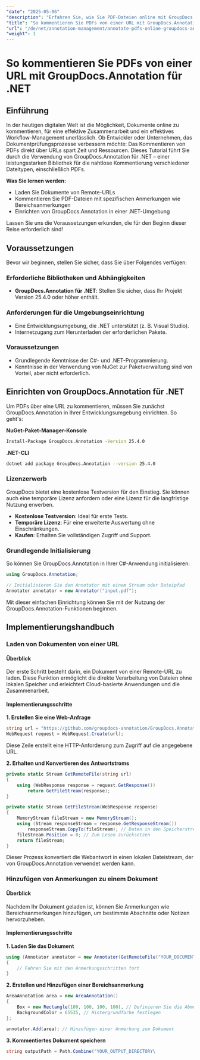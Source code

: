 ```yaml
---
"date": "2025-05-06"
"description": "Erfahren Sie, wie Sie PDF-Dateien online mit GroupDocs.Annotation für .NET kommentieren. Optimieren Sie Ihre Dokumentprüfungsprozesse mit effizienten Kommentartechniken."
"title": "So kommentieren Sie PDFs von einer URL mit GroupDocs.Annotation für .NET"
"url": "/de/net/annotation-management/annotate-pdfs-online-groupdocs-annotation-net/"
"weight": 1
---
```


# So kommentieren Sie PDFs von einer URL mit GroupDocs.Annotation für .NET

## Einführung

In der heutigen digitalen Welt ist die Möglichkeit, Dokumente online zu kommentieren, für eine effektive Zusammenarbeit und ein effektives Workflow-Management unerlässlich. Ob Entwickler oder Unternehmen, das Dokumentprüfungsprozesse verbessern möchte: Das Kommentieren von PDFs direkt über URLs spart Zeit und Ressourcen. Dieses Tutorial führt Sie durch die Verwendung von GroupDocs.Annotation für .NET – einer leistungsstarken Bibliothek für die nahtlose Kommentierung verschiedener Dateitypen, einschließlich PDFs.

**Was Sie lernen werden:**
- Laden Sie Dokumente von Remote-URLs
- Kommentieren Sie PDF-Dateien mit spezifischen Anmerkungen wie Bereichsanmerkungen
- Einrichten von GroupDocs.Annotation in einer .NET-Umgebung

Lassen Sie uns die Voraussetzungen erkunden, die für den Beginn dieser Reise erforderlich sind!

## Voraussetzungen

Bevor wir beginnen, stellen Sie sicher, dass Sie über Folgendes verfügen:

### Erforderliche Bibliotheken und Abhängigkeiten
- **GroupDocs.Annotation für .NET**: Stellen Sie sicher, dass Ihr Projekt Version 25.4.0 oder höher enthält.
  

### Anforderungen für die Umgebungseinrichtung
- Eine Entwicklungsumgebung, die .NET unterstützt (z. B. Visual Studio).
- Internetzugang zum Herunterladen der erforderlichen Pakete.

### Voraussetzungen
- Grundlegende Kenntnisse der C#- und .NET-Programmierung.
- Kenntnisse in der Verwendung von NuGet zur Paketverwaltung sind von Vorteil, aber nicht erforderlich.

## Einrichten von GroupDocs.Annotation für .NET

Um PDFs über eine URL zu kommentieren, müssen Sie zunächst GroupDocs.Annotation in Ihrer Entwicklungsumgebung einrichten. So geht's:

**NuGet-Paket-Manager-Konsole**

```bash
Install-Package GroupDocs.Annotation -Version 25.4.0
```

**\.NET-CLI**

```bash
dotnet add package GroupDocs.Annotation --version 25.4.0
```

### Lizenzerwerb

GroupDocs bietet eine kostenlose Testversion für den Einstieg. Sie können auch eine temporäre Lizenz anfordern oder eine Lizenz für die langfristige Nutzung erwerben.

- **Kostenlose Testversion**: Ideal für erste Tests.
- **Temporäre Lizenz**: Für eine erweiterte Auswertung ohne Einschränkungen.
- **Kaufen**: Erhalten Sie vollständigen Zugriff und Support.

### Grundlegende Initialisierung

So können Sie GroupDocs.Annotation in Ihrer C#-Anwendung initialisieren:

```csharp
using GroupDocs.Annotation;

// Initialisieren Sie den Annotator mit einem Stream oder Dateipfad
Annotator annotator = new Annotator("input.pdf");
```

Mit dieser einfachen Einrichtung können Sie mit der Nutzung der GroupDocs.Annotation-Funktionen beginnen.

## Implementierungshandbuch

### Laden von Dokumenten von einer URL

#### Überblick

Der erste Schritt besteht darin, ein Dokument von einer Remote-URL zu laden. Diese Funktion ermöglicht die direkte Verarbeitung von Dateien ohne lokalen Speicher und erleichtert Cloud-basierte Anwendungen und die Zusammenarbeit.

#### Implementierungsschritte

**1. Erstellen Sie eine Web-Anfrage**

```csharp
string url = "https://github.com/groupdocs-annotation/GroupDocs.Annotation-for-.NET/blob/master/Examples/Resources/SampleFiles/input.pdf?raw=true";
WebRequest request = WebRequest.Create(url);
```

Diese Zeile erstellt eine HTTP-Anforderung zum Zugriff auf die angegebene URL.

**2. Erhalten und Konvertieren des Antwortstroms**

```csharp
private static Stream GetRemoteFile(string url)
{
    using (WebResponse response = request.GetResponse())
        return GetFileStream(response);
}

private static Stream GetFileStream(WebResponse response)
{
    MemoryStream fileStream = new MemoryStream();
    using (Stream responseStream = response.GetResponseStream())
        responseStream.CopyTo(fileStream); // Daten in den Speicherstream kopieren
    fileStream.Position = 0; // Zum Lesen zurücksetzen
    return fileStream;
}
```

Dieser Prozess konvertiert die Webantwort in einen lokalen Dateistream, der von GroupDocs.Annotation verwendet werden kann.

### Hinzufügen von Anmerkungen zu einem Dokument

#### Überblick

Nachdem Ihr Dokument geladen ist, können Sie Anmerkungen wie Bereichsanmerkungen hinzufügen, um bestimmte Abschnitte oder Notizen hervorzuheben.

#### Implementierungsschritte

**1. Laden Sie das Dokument**

```csharp
using (Annotator annotator = new Annotator(GetRemoteFile("YOUR_DOCUMENT_DIRECTORY/input.pdf")))
{
    // Fahren Sie mit den Anmerkungsschritten fort
}
```

**2. Erstellen und Hinzufügen einer Bereichsanmerkung**

```csharp
AreaAnnotation area = new AreaAnnotation()
{
    Box = new Rectangle(100, 100, 100, 100), // Definieren Sie die Abmessungen des Rechtecks
    BackgroundColor = 65535, // Hintergrundfarbe festlegen
};

annotator.Add(area); // Hinzufügen einer Anmerkung zum Dokument
```

**3. Kommentiertes Dokument speichern**

```csharp
string outputPath = Path.Combine("YOUR_OUTPUT_DIRECTORY\